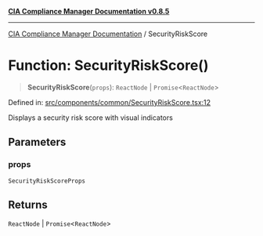 [**CIA Compliance Manager Documentation v0.8.5**](../README.md)

***

[CIA Compliance Manager Documentation](../globals.md) / SecurityRiskScore

# Function: SecurityRiskScore()

> **SecurityRiskScore**(`props`): `ReactNode` \| `Promise`\<`ReactNode`\>

Defined in: [src/components/common/SecurityRiskScore.tsx:12](https://github.com/Hack23/cia-compliance-manager/blob/eca22610f41e5f6b6c0cece88769b1ffbe9db4bd/src/components/common/SecurityRiskScore.tsx#L12)

Displays a security risk score with visual indicators

## Parameters

### props

`SecurityRiskScoreProps`

## Returns

`ReactNode` \| `Promise`\<`ReactNode`\>
